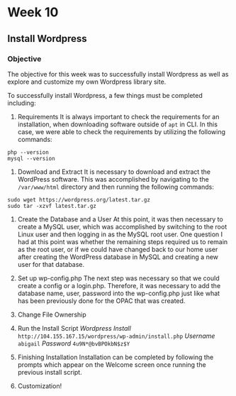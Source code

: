 # Week 10
## Install Wordpress

### Objective
The objective for this week was to successfully install Wordpress as well
as explore and customize my own Wordpress library site.

To successfully install Wordpress, a few things must be completed including:

1. Requirements
It is always important to check the requirements for an installation, when
downloading software outside of `apt` in CLI. In this case, we were able
to check the requirements by utilizing the following commands:
```
php --version
mysql --version
```

1. Download and Extract
It is necessary to download and extract the WordPress software. This was
accomplished by navigating to the `/var/www/html` directory and then
running the following commands:
```
sudo wget https://wordpress.org/latest.tar.gz
sudo tar -xzvf latest.tar.gz
```

1. Create the Database and a User
At this point, it was then necessary to create a MySQL user, which was
accomplished by switching to the root Linux user and then logging in
as the MySQL root user. One question I had at this point was whether the
remaining steps required us to remain as the root user, or if we could
have changed back to our home user after creating the WordPress
database in MySQL and creating a new user for that database.

1. Set up wp-config.php
The next step was necessary so that we could create a config or a login.php.
Therefore, it was necessary to add the database name, user, password into
the wp-config.php just like what has been previously done for the OPAC that
was created.

1. Change File Ownership

1. Run the Install Script
*Wordpress Install*
`http://104.155.167.15/wordpress/wp-admin/install.php`
*Username*
`abigail`
*Password*
`4u9N*@bvBPOkbN$z$Y`

1. Finishing Installation
Installation can be completed by following the prompts which appear on the
Welcome screen once running the previous install script.

1. Customization!
